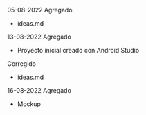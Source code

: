 05-08-2022
Agregado
* ideas.md

13-08-2022
Agregado
* Proyecto inicial creado con Android Studio

Corregido
* ideas.md

16-08-2022
Agregado
* Mockup
